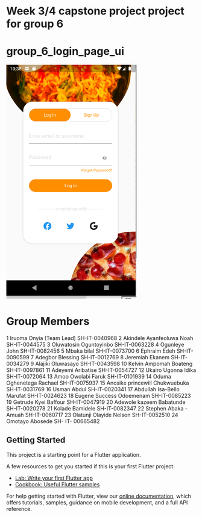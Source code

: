 # Week 3/4 capstone project project for group 6 

# group_6_login_page_ui

![Group_6_UI_Design](https://github.com/IruomaJennifer/group_6_login_page_ui/blob/master/images/Group_6_UI_design.PNG)


# Group Members
1	Iruoma Onyia (Team Lead)	SH-IT-0040968
2	Akindele Ayanfeoluwa Noah	SH-IT-0044575
3	Oluwatosin Oguntoyinbo	SH-IT-0063228
4	Ogunleye John	SH-IT-0082456
5	Mbaka bilal	SH-IT-0073700
6	Ephraim Edeh	SH-IT-0090599
7	Adegbor Blessing	SH-IT-0012769
8	Jeremiah Ekanem	SH-IT-0034279
9	Alajiki Oluwasayo	SH-IT-0043598
10	Kelvin Ampomah Boateng	SH-IT-0097861
11	Adeyemi Aribatise	SH-IT-0054727
12	Ukairo Ugonna Idika	SH-IT-0072064
13	Amoo Owolabi Faruk	SH-IT-0101939
14	Oduma Oghenetega Rachael	SH-IT-0075937
15	Anosike princewill Chukwuebuka	SH-IT-0031769
16	Usman Abdul	SH-IT-0020341
17	Abdullah Isa-Bello Marufat	SH-IT-0024623
18	Eugene Success Odoemenam	SH-IT-0085223
19	Getrude Kyei Baffour	SH-IT-0047919
20	Adewole kazeem Babatunde	SH-IT-0020278
21	Kolade Bamidele	SH-IT-0082347
22	Stephen Abaka -Amuah	SH-IT-0060717
23	Olatunji Olayide Nelson	SH-IT-0052510
24	Omotayo Abosede	SH- IT- 00665482



## Getting Started

This project is a starting point for a Flutter application.

A few resources to get you started if this is your first Flutter project:

- [Lab: Write your first Flutter app](https://flutter.dev/docs/get-started/codelab)
- [Cookbook: Useful Flutter samples](https://flutter.dev/docs/cookbook)

For help getting started with Flutter, view our
[online documentation](https://flutter.dev/docs), which offers tutorials,
samples, guidance on mobile development, and a full API reference.
